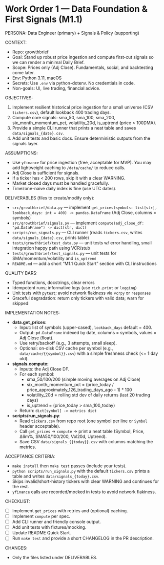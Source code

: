 # Work Order 1 — Data Foundation & First Signals (M1.1)

PERSONA: Data Engineer (primary) + Signals & Policy (supporting)

CONTEXT:
- Repo: growthbrief
- Goal: Stand up robust price ingestion and compute first-cut signals so we can render a minimal Daily Brief.
- Scope: Prices only (Adj Close). Fundamentals, social, and backtesting come later.
- Env: Python 3.11, macOS
- Secrets: Use `.env` via python-dotenv. No credentials in code.
- Non-goals: UI, live trading, financial advice.

OBJECTIVES:
1) Implement resilient historical price ingestion for a small universe (CSV `tickers.csv`), default lookback 400 trading days.
2) Compute core signals: sma_50, sma_100, sma_200, six_month_momentum_pct, volatility_20d, is_uptrend (price > 100DMA).
3) Provide a simple CLI runner that prints a neat table and saves `data/signals_{date}.csv`.
4) Add unit tests and basic docs. Ensure deterministic outputs from the signals layer.

ASSUMPTIONS:
- Use `yfinance` for price ingestion (free, acceptable for MVP). You may add lightweight caching to `/data/cache/` to reduce calls.
- Adj Close is sufficient for signals.
- If a ticker has < 200 rows, skip it with a clear WARNING.
- Market closed days must be handled gracefully.
- Timezone-naive daily index is fine (use UTC dates).

DELIVERABLES (files to create/modify only):
- `src/growthbrief/data.py` — implement `get_prices(symbols: list[str], lookback_days: int = 400) -> pandas.DataFrame` (Adj Close, columns = symbols)
- `src/growthbrief/signals.py` — implement `compute(adj_close_df: "pd.DataFrame") -> dict[str, dict]`
- `scripts/run_signals.py` — CLI runner (reads `tickers.csv`, writes `data/signals_{date}.csv`, prints table)
- `tests/growthbrief/test_data.py` — unit tests w/ error handling, small integration happy path using VCR/stub
- `tests/growthbrief/test_signals.py` — unit tests for SMA/momentum/volatility and `is_uptrend`
- `README.md` — add a short “M1.1 Quick Start” section with CLI instructions

QUALITY BARS:
- Typed functions, docstrings, clear errors
- Idempotent runs; informative logs (use `rich.print` or `logging`)
- Unit tests with `pytest`; avoid network flakiness via `vcrpy` or `responses`
- Graceful degradation: return only tickers with valid data; warn for skipped

IMPLEMENTATION NOTES:
- **data.get_prices**:
  - Input: list of symbols (upper-cased), `lookback_days` default = 400.
  - Output: `pd.DataFrame` indexed by date, columns = symbols, values = Adj Close (float).
  - Use retry/backoff (e.g., 3 attempts, small sleep). 
  - Optional: on-disk CSV cache per symbol (e.g., `data/cache/{{symbol}}.csv`) with a simple freshness check (<= 1 day old).
- **signals.compute**:
  - Inputs: the Adj Close DF.
  - For each symbol:
    - sma_50/100/200 (simple moving averages on Adj Close)
    - six_month_momentum_pct = (price_today / price_approximately_126_trading_days_ago - 1) * 100
    - volatility_20d = rolling std dev of daily returns (last 20 trading days)
    - is_uptrend = (price_today > sma_100_today)
  - Return: `dict[symbol] -> metrics dict`
- **scripts/run_signals.py**:
  - Read `tickers.csv` from repo root (one symbol per line or `Symbol` header acceptable).
  - Call `get_prices` → `compute` → print a neat table (Symbol, Price, Δ6m%, SMA50/100/200, Vol20d, Uptrend).
  - Save CSV `data/signals_{{today}}.csv` with columns matching the metrics.

ACCEPTANCE CRITERIA:
- `make install` then `make test` passes (include your tests).
- `python scripts/run_signals.py` with the default `tickers.csv` prints a table and writes `data/signals_{today}.csv`.
- Skips invalid/short-history tickers with clear WARNING and continues for the rest.
- `yfinance` calls are recorded/mocked in tests to avoid network flakiness.

CHECKLIST:
- [ ] Implement `get_prices` with retries and (optional) caching.
- [ ] Implement `compute` per spec.
- [ ] Add CLI runner and friendly console output.
- [ ] Add unit tests with fixtures/mocking.
- [ ] Update README Quick Start.
- [ ] Run `make test` and provide a short CHANGELOG in the PR description.

CHANGES:
- Only the files listed under DELIVERABLES.
